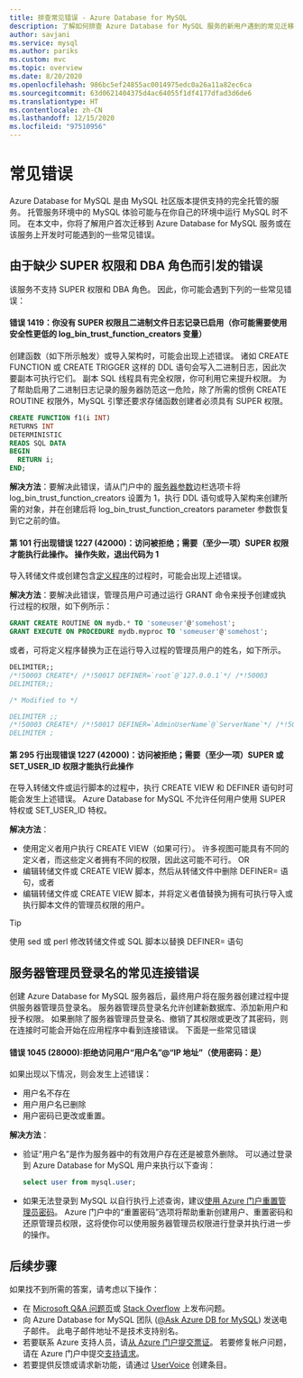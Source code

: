 ```yaml
---
title: 排查常见错误 - Azure Database for MySQL
description: 了解如何排查 Azure Database for MySQL 服务的新用户遇到的常见迁移错误
author: savjani
ms.service: mysql
ms.author: pariks
ms.custom: mvc
ms.topic: overview
ms.date: 8/20/2020
ms.openlocfilehash: 986bc5ef24855ac0014975edc0a26a11a82ec6ca
ms.sourcegitcommit: 63d0621404375d4ac64055f1df4177dfad3d6de6
ms.translationtype: HT
ms.contentlocale: zh-CN
ms.lasthandoff: 12/15/2020
ms.locfileid: "97510956"
---
```

# <a name="common-errors"></a>常见错误

Azure Database for MySQL 是由 MySQL 社区版本提供支持的完全托管的服务。 托管服务环境中的 MySQL 体验可能与在你自己的环境中运行 MySQL 时不同。 在本文中，你将了解用户首次迁移到 Azure Database for MySQL 服务或在该服务上开发时可能遇到的一些常见错误。

## <a name="errors-due-to-lack-of-super-privilege-and-dba-role"></a>由于缺少 SUPER 权限和 DBA 角色而引发的错误

该服务不支持 SUPER 权限和 DBA 角色。 因此，你可能会遇到下列的一些常见错误：

#### <a name="error-1419-you-do-not-have-the-super-privilege-and-binary-logging-is-enabled-you-might-want-to-use-the-less-safe-log_bin_trust_function_creators-variable"></a>错误 1419：你没有 SUPER 权限且二进制文件日志记录已启用（你可能需要使用安全性更低的 log_bin_trust_function_creators 变量）

创建函数（如下所示触发）或导入架构时，可能会出现上述错误。 诸如 CREATE FUNCTION 或 CREATE TRIGGER 这样的 DDL 语句会写入二进制日志，因此次要副本可执行它们。 副本 SQL 线程具有完全权限，你可利用它来提升权限。 为了帮助启用了二进制日志记录的服务器防范这一危险，除了所需的惯例 CREATE ROUTINE 权限外，MySQL 引擎还要求存储函数创建者必须具有 SUPER 权限。 

```sql
CREATE FUNCTION f1(i INT)
RETURNS INT
DETERMINISTIC
READS SQL DATA
BEGIN
  RETURN i;
END;
```

**解决方法**：要解决此错误，请从门户中的 [服务器参数](howto-server-parameters.md)边栏选项卡将 log_bin_trust_function_creators 设置为 1，执行 DDL 语句或导入架构来创建所需的对象，并在创建后将 log_bin_trust_function_creators parameter 参数恢复到它之前的值。

#### <a name="error-1227-42000-at-line-101-access-denied-you-need-at-least-one-of-the-super-privileges-for-this-operation-operation-failed-with-exitcode-1"></a>第 101 行出现错误 1227 (42000)：访问被拒绝；需要（至少一项）SUPER 权限才能执行此操作。 操作失败，退出代码为 1

导入转储文件或创建包含[定义程序](https://dev.mysql.com/doc/refman/5.7/en/create-procedure.html)的过程时，可能会出现上述错误。 

**解决方法**：要解决此错误，管理员用户可通过运行 GRANT 命令来授予创建或执行过程的权限，如下例所示：

```sql
GRANT CREATE ROUTINE ON mydb.* TO 'someuser'@'somehost';
GRANT EXECUTE ON PROCEDURE mydb.myproc TO 'someuser'@'somehost';
```
或者，可将定义程序替换为正在运行导入过程的管理员用户的姓名，如下所示。

```sql
DELIMITER;;
/*!50003 CREATE*/ /*!50017 DEFINER=`root`@`127.0.0.1`*/ /*!50003
DELIMITER;;

/* Modified to */

DELIMITER ;;
/*!50003 CREATE*/ /*!50017 DEFINER=`AdminUserName`@`ServerName`*/ /*!50003
DELIMITER ;
```
#### <a name="error-1227-42000-at-line-295-access-denied-you-need-at-least-one-of-the-super-or-set_user_id-privileges-for-this-operation"></a>第 295 行出现错误 1227 (42000)：访问被拒绝；需要（至少一项）SUPER 或 SET_USER_ID 权限才能执行此操作

在导入转储文件或运行脚本的过程中，执行 CREATE VIEW 和 DEFINER 语句时可能会发生上述错误。 Azure Database for MySQL 不允许任何用户使用 SUPER 特权或 SET_USER_ID 特权。 

**解决方法**： 
* 使用定义者用户执行 CREATE VIEW（如果可行）。 许多视图可能具有不同的定义者，而这些定义者拥有不同的权限，因此这可能不可行。  OR
* 编辑转储文件或 CREATE VIEW 脚本，然后从转储文件中删除 DEFINER= 语句，或者 
* 编辑转储文件或 CREATE VIEW 脚本，并将定义者值替换为拥有可执行导入或执行脚本文件的管理员权限的用户。

> [!Tip] 
> 使用 sed 或 perl 修改转储文件或 SQL 脚本以替换 DEFINER= 语句

## <a name="common-connection-errors-for-server-admin-login"></a>服务器管理员登录名的常见连接错误

创建 Azure Database for MySQL 服务器后，最终用户将在服务器创建过程中提供服务器管理员登录名。 服务器管理员登录名允许创建新数据库、添加新用户和授予权限。 如果删除了服务器管理员登录名、撤销了其权限或更改了其密码，则在连接时可能会开始在应用程序中看到连接错误。 下面是一些常见错误

#### <a name="error-1045-28000-access-denied-for-user-usernameip-address-using-password-yes"></a>错误 1045 (28000):拒绝访问用户“用户名”@“IP 地址”（使用密码：是）

如果出现以下情况，则会发生上述错误：

* 用户名不存在
* 用户用户名已删除
* 用户密码已更改或重置。

**解决方法**： 
* 验证“用户名”是作为服务器中的有效用户存在还是被意外删除。 可以通过登录到 Azure Database for MySQL 用户来执行以下查询：
  ```sql
  select user from mysql.user;
  ```
* 如果无法登录到 MySQL 以自行执行上述查询，建议[使用 Azure 门户重置管理员密码](howto-create-manage-server-portal.md)。 Azure 门户中的“重置密码”选项将帮助重新创建用户、重置密码和还原管理员权限，这将使你可以使用服务器管理员权限进行登录并执行进一步的操作。

## <a name="next-steps"></a>后续步骤
如果找不到所需的答案，请考虑以下操作：

- 在 [Microsoft Q&A 问题页](/answers/topics/azure-database-mysql.html)或 [Stack Overflow](https://stackoverflow.com/questions/tagged/azure-database-mysql) 上发布问题。
- 向 Azure Database for MySQL 团队 ([@Ask Azure DB for MySQL](mailto:AskAzureDBforMySQL@service.microsoft.com)) 发送电子邮件。 此电子邮件地址不是技术支持别名。
- 若要联系 Azure 支持人员，请[从 Azure 门户提交票证](https://portal.azure.com/?#blade/Microsoft_Azure_Support/HelpAndSupportBlade)。 若要修复帐户问题，请在 Azure 门户中提交[支持请求](https://ms.portal.azure.com/#blade/Microsoft_Azure_Support/HelpAndSupportBlade/newsupportrequest)。
- 若要提供反馈或请求新功能，请通过 [UserVoice](https://feedback.azure.com/forums/597982-azure-database-for-mysql) 创建条目。
